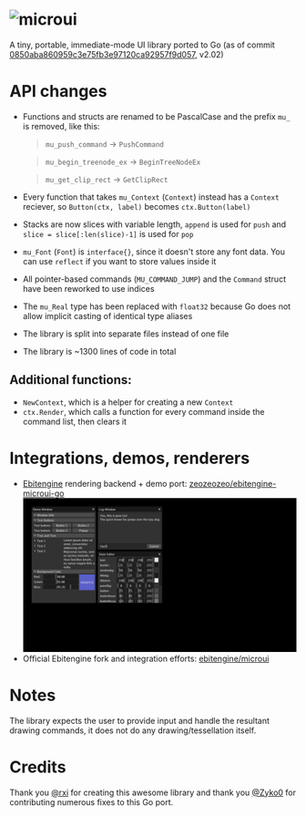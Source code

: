 # ![microui](https://user-images.githubusercontent.com/3920290/75171571-be83c500-5723-11ea-8a50-504cc2ae1109.png)

A tiny, portable, immediate-mode UI library ported to Go (as of commit [0850aba860959c3e75fb3e97120ca92957f9d057](https://github.com/rxi/microui/tree/0850aba860959c3e75fb3e97120ca92957f9d057), v2.02)

# API changes

-   Functions and structs are renamed to be PascalCase and the prefix `mu_` is removed, like this:

    > `mu_push_command` -> `PushCommand`

    > `mu_begin_treenode_ex` -> `BeginTreeNodeEx`

    > `mu_get_clip_rect` -> `GetClipRect`

-   Every function that takes `mu_Context` (`Context`) instead has a `Context` reciever, so `Button(ctx, label)` becomes `ctx.Button(label)`
-   Stacks are now slices with variable length, `append` is used for `push` and `slice = slice[:len(slice)-1]` is used for `pop`
-   `mu_Font` (`Font`) is `interface{}`, since it doesn't store any font data. You can use `reflect` if you want to store values inside it
-   All pointer-based commands (`MU_COMMAND_JUMP`) and the `Command` struct have been reworked to use indices
-   The `mu_Real` type has been replaced with `float32` because Go does not allow implicit casting of identical type aliases 
-   The library is split into separate files instead of one file
-   The library is ~1300 lines of code in total

## Additional functions:

-   `NewContext`, which is a helper for creating a new `Context`
-   `ctx.Render`, which calls a function for every command inside the command list, then clears it

# Integrations, demos, renderers

* [Ebitengine](https://ebitengine.org/) rendering backend + demo port: [zeozeozeo/ebitengine-microui-go](https://github.com/zeozeozeo/ebitengine-microui-go)
    ![microui demo running in Ebitengine](https://github.com/zeozeozeo/ebitengine-microui-go/blob/main/screenshots/demo.png?raw=true)
* Official Ebitengine fork and integration efforts: [ebitengine/microui](https://github.com/ebitengine/microui)

# Notes

The library expects the user to provide input and handle the resultant drawing commands, it does not do any drawing/tessellation itself.

# Credits

Thank you [@rxi](https://github.com/rxi) for creating this awesome library and thank you [@Zyko0](https://github.com/Zyko0) for contributing numerous fixes to this Go port.
